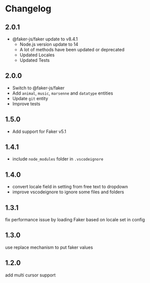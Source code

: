 # Changelog

## 2.0.1

- @faker-js/faker update to v8.4.1
  - Node.js version update to 14
  - A lot of methods have been updated or deprecated
  - Updated Locales
  - Updated Tests

## 2.0.0

- Switch to @faker-js/faker
- Add `animal`, `music`, `marsenne` and `datatype` entities
- Update `git` entity
- Improve tests

## 1.5.0

- Add support for Faker v5.1

## 1.4.1

- include `node_modules` folder in `.vscodeignore`

## 1.4.0

- convert locale field in setting from free text to dropdown
- improve vscodeignore to ignore some files and folders

## 1.3.1

fix performance issue by loading Faker based on locale set in config

## 1.3.0

use replace mechanism to put faker values

## 1.2.0

add multi cursor support
